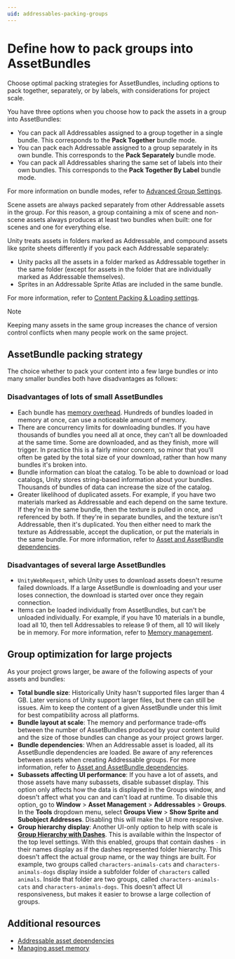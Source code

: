```yaml
---
uid: addressables-packing-groups
---
```


# Define how to pack groups into AssetBundles

Choose optimal packing strategies for AssetBundles, including options to pack together, separately, or by labels, with considerations for project scale.

You have three options when you choose how to pack the assets in a group into AssetBundles:

* You can pack all Addressables assigned to a group together in a single bundle. This corresponds to the **Pack Together** bundle mode.
* You can pack each Addressable assigned to a group separately in its own bundle. This corresponds to the **Pack Separately** bundle mode.
* You can pack all Addressables sharing the same set of labels into their own bundles. This corresponds to the **Pack Together By Label** bundle mode.

For more information on bundle modes, refer to [Advanced Group Settings](xref:addressables-content-packing-and-loading-schema).

Scene assets are always packed separately from other Addressable assets in the group. For this reason, a group containing a mix of scene and non-scene assets always produces at least two bundles when built: one for scenes and one for everything else.

Unity treats assets in folders marked as Addressable, and compound assets like sprite sheets differently if you pack each Addressable separately:

* Unity packs all the assets in a folder marked as Addressable together in the same folder (except for assets in the folder that are individually marked as Addressable themselves).
* Sprites in an Addressable Sprite Atlas are included in the same bundle.

For more information, refer to [Content Packing & Loading settings](xref:addressables-content-packing-and-loading-schema).

> [!NOTE]
> Keeping many assets in the same group increases the chance of version control conflicts when many people work on the same project.

## AssetBundle packing strategy

The choice whether to pack your content into a few large bundles or into many smaller bundles both have disadvantages as follows:

### Disadvantages of lots of small AssetBundles

* Each bundle has [memory overhead](xref:addressables-memory-management). Hundreds of bundles loaded in memory at once, can use a noticeable amount of memory.
* There are concurrency limits for downloading bundles. If you have thousands of bundles you need all at once, they can't all be downloaded at the same time. Some are downloaded, and as they finish, more will trigger. In practice this is a fairly minor concern, so minor that you'll often be gated by the total size of your download, rather than how many bundles it's broken into.
* Bundle information can bloat the catalog. To be able to download or load catalogs, Unity stores string-based information about your bundles. Thousands of bundles of data can increase the size of the catalog.
* Greater likelihood of duplicated assets. For example, if you have two materials marked as Addressable and each depend on the same texture. If they're in the same bundle, then the texture is pulled in once, and referenced by both. If they're in separate bundles, and the texture isn't Addressable, then it's duplicated. You then either need to mark the texture as Addressable, accept the duplication, or put the materials in the same bundle. For more information, refer to [Asset and AssetBundle dependencies](xref:addressables-asset-dependencies).

### Disadvantages of several large AssetBundles

* `UnityWebRequest`, which Unity uses to download assets doesn't resume failed downloads. If a large AssetBundle is downloading and your user loses connection, the download is started over once they regain connection.
* Items can be loaded individually from AssetBundles, but can't be unloaded individually. For example, if you have 10 materials in a bundle, load all 10, then tell Addressables to release 9 of them, all 10 will likely be in memory. For more information, refer to [Memory management](xref:addressables-memory-management).

## Group optimization for large projects

As your project grows larger, be aware of the following aspects of your assets and bundles:

* __Total bundle size__: Historically Unity hasn't supported files larger than 4 GB. Later versions of Unity support larger files, but there can still be issues. Aim to keep the content of a given AssetBundle under this limit for best compatibility across all platforms.
* __Bundle layout at scale__: The memory and performance trade-offs between the number of AssetBundles produced by your content build and the size of those bundles can change as your project grows larger.
* __Bundle dependencies__: When an Addressable asset is loaded, all its AssetBundle dependencies are loaded. Be aware of any references between assets when creating Addressable groups. For more information, refer to [Asset and AssetBundle dependencies](xref:addressables-asset-dependencies).
* __Subassets affecting UI performance__: If you have a lot of assets, and those assets have many subassets, disable subasset display. This option only affects how the data is displayed in the Groups window, and doesn't affect what you can and can't load at runtime. To disable this option, go to **Window** > **Asset Management** > **Addressables** > **Groups**. In the **Tools** dropdown menu, select **Groups View** > **Show Sprite and Subobject Addresses**. Disabling this will make the UI more responsive.
* __Group hierarchy display__: Another UI-only option to help with scale is [__Group Hierarchy with Dashes__](GroupsWindow.md#tools). This is available within the Inspector of the top level settings. With this enabled, groups that contain dashes `-` in their names display as if the dashes represented folder hierarchy. This doesn't affect the actual group name, or the way things are built. For example, two groups called `characters-animals-cats` and `characters-animals-dogs` display inside a subfolder folder of `characters` called `animals`. Inside that folder are two groups, called `characters-animals-cats` and `characters-animals-dogs`. This doesn't affect UI responsiveness, but makes it easier to browse a large collection of groups.

## Additional resources

* [Addressable asset dependencies](AssetDependencies.md)
* [Managing asset memory](memory-assets.md)
